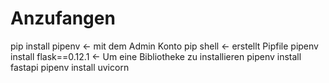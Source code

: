 # Anzufangen
pip install pipenv              <- mit dem Admin Konto
pip shell                       <- erstellt Pipfile
pipenv install flask==0.12.1    <- Um eine Bibliotheke zu installieren
pipenv install fastapi
pipenv install uvicorn

